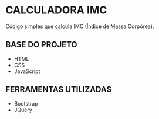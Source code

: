 # CALCULADORA IMC
Código simples que calcula IMC (Índice de Massa Corpórea).

## BASE DO PROJETO
- HTML
- CSS
- JavaScript

## FERRAMENTAS UTILIZADAS
- Bootstrap
- JQuery
